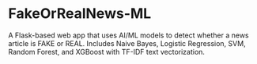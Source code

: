 # FakeOrRealNews-ML
A Flask-based web app that uses AI/ML models to detect whether a news article is FAKE or REAL. Includes Naive Bayes, Logistic Regression, SVM, Random Forest, and XGBoost with TF-IDF text vectorization.
